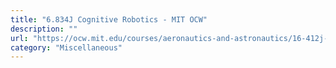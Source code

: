 ```yaml
---
title: "6.834J Cognitive Robotics - MIT OCW"
description: ""
url: "https://ocw.mit.edu/courses/aeronautics-and-astronautics/16-412j-cognitive-robotics-spring-2016/"
category: "Miscellaneous"
---
```

